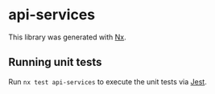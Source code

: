 # api-services

This library was generated with [Nx](https://nx.dev).





## Running unit tests

Run `nx test api-services` to execute the unit tests via [Jest](https://jestjs.io).


